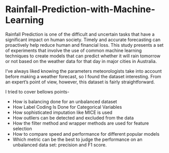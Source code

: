 # Rainfall-Prediction-with-Machine-Learning


Rainfall Prediction is one of the difficult and uncertain tasks that have a significant impact on human society. Timely and accurate forecasting can proactively help reduce human and financial loss. This study presents a set of experiments that involve the use of common machine learning techniques to create models that can predict whether it will rain tomorrow or not based on the weather data for that day in major cities in Australia.


I’ve always liked knowing the parameters meteorologists take into account before making a weather forecast, so I found the dataset interesting. From an expert’s point of view, however, this dataset is fairly straightforward.

I tried to cover bellows points- 

- How is balancing done for an unbalanced dataset
- How Label Coding Is Done for Categorical Variables
- How sophisticated imputation like MICE is used
- How outliers can be detected and excluded from the data
- How the filter method and wrapper methods are used for feature selection
- How to compare speed and performance for different popular models
- Which metric can be the best to judge the performance on an unbalanced data set: precision and F1 score.
